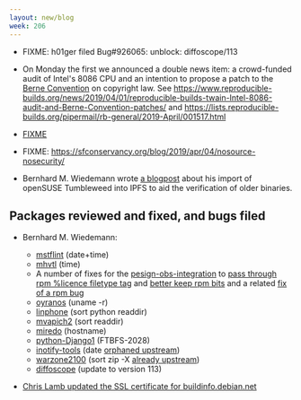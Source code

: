 ```yaml
---
layout: new/blog
week: 206
---
```


* FIXME: h01ger filed Bug#926065: unblock: diffoscope/113

* On Monday the first we announced a double news item: a crowd-funded audit of Intel's 8086 CPU and an intention to propose a patch to the [Berne Convention](https://en.wikipedia.org/wiki/Berne_Convention) on copyright law. See https://www.reproducible-builds.org/news/2019/04/01/reproducible-builds-twain-Intel-8086-audit-and-Berne-Convention-patches/ and https://lists.reproducible-builds.org/pipermail/rb-general/2019-April/001517.html


* [FIXME](#926242)

* FIXME: https://sfconservancy.org/blog/2019/apr/04/nosource-nosecurity/

* Bernhard M. Wiedemann wrote [a blogpost](https://lizards.opensuse.org/2019/04/03/experimental-opensuse-mirror-via-ipfs/) about his import of openSUSE Tumbleweed into IPFS to aid the verification of older binaries.

## Packages reviewed and fixed, and bugs filed
* Bernhard M. Wiedemann:
    * [mstflint](https://github.com/Mellanox/mstflint/pull/57) (date+time)
    * [mhvtl](https://github.com/markh794/mhvtl/pull/39) (time)
    * A number of fixes for the [pesign-obs-integration](https://github.com/openSUSE/pesign-obs-integration) to [pass through rpm %licence filetype tag](https://github.com/openSUSE/pesign-obs-integration/pull/13) and [better keep rpm bits](https://github.com/openSUSE/pesign-obs-integration/pull/14) and a related [fix of a rpm bug](https://github.com/rpm-software-management/rpm/pull/656)
    * [oyranos](https://github.com/oyranos-cms/oyranos/pull/52) (uname -r)
    * [linphone](https://github.com/BelledonneCommunications/linphone/pull/112) (sort python readdir)
    * [mvapich2](http://mailman.cse.ohio-state.edu/pipermail/mvapich-discuss/2019-April/006837.html) (sort readdir)
    * [miredo](http://git.remlab.net/gitweb/?p=miredo.git;a=commitdiff;h=a31ef243d0038bf22bfe5f03b9f377a8819c5da0) (hostname)
    * [python-Django1](https://build.opensuse.org/request/show/690652) (FTBFS-2028)
    * [inotify-tools](https://build.opensuse.org/request/show/691329) (date [orphaned upstream](https://github.com/rvoicilas/inotify-tools/pull/97))
    * [warzone2100](https://build.opensuse.org/request/show/691438) (sort zip -X [already upstream](https://github.com/Warzone2100/warzone2100/pull/98))
    * [diffoscope](https://build.opensuse.org/request/show/691762) (update to version 113)

* [Chris Lamb updated the SSL certificate for buildinfo.debian.net](https://buildinfo.debian.net)
